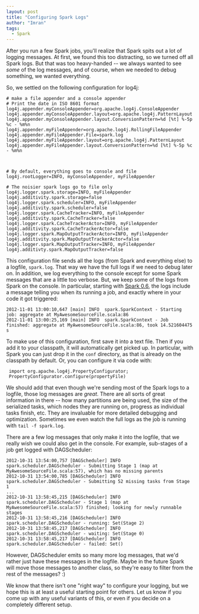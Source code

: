 ```yaml
---
layout: post
title: "Configuring Spark Logs"
author: "Imran"
tags:
  - Spark
---
```


After you run a few Spark jobs, you'll realize that Spark spits out a lot of logging messages.  At first, we found
this too distracting, so we turned off all Spark logs.  But that was too heavy-handed -- we always wanted to see *some*
of the log messages, and of course, when we needed to debug something, we wanted everything.

<!--more-->

So, we settled on the following configuration for log4j:

    # make a file appender and a console appender
    # Print the date in ISO 8601 format
    log4j.appender.myConsoleAppender=org.apache.log4j.ConsoleAppender
    log4j.appender.myConsoleAppender.layout=org.apache.log4j.PatternLayout
    log4j.appender.myConsoleAppender.layout.ConversionPattern=%d [%t] %-5p %c - %m%n
    log4j.appender.myFileAppender=org.apache.log4j.RollingFileAppender
    log4j.appender.myFileAppender.File=spark.log
    log4j.appender.myFileAppender.layout=org.apache.log4j.PatternLayout
    log4j.appender.myFileAppender.layout.ConversionPattern=%d [%t] %-5p %c - %m%n



    # By default, everything goes to console and file
    log4j.rootLogger=INFO, myConsoleAppender, myFileAppender

    # The noisier spark logs go to file only
    log4j.logger.spark.storage=INFO, myFileAppender
    log4j.additivity.spark.storage=false
    log4j.logger.spark.scheduler=INFO, myFileAppender
    log4j.additivity.spark.scheduler=false
    log4j.logger.spark.CacheTracker=INFO, myFileAppender
    log4j.additivity.spark.CacheTracker=false
    log4j.logger.spark.CacheTrackerActor=INFO, myFileAppender
    log4j.additivity.spark.CacheTrackerActor=false
    log4j.logger.spark.MapOutputTrackerActor=INFO, myFileAppender
    log4j.additivity.spark.MapOutputTrackerActor=false
    log4j.logger.spark.MapOutputTracker=INFO, myFileAppender
    log4j.additivty.spark.MapOutputTracker=false


This configuration file sends all the logs (from Spark and everything else) to a logfile, `spark.log`.  That way we have the full logs
if we need to debug later on.  In addition, we log everything to the console except for some Spark messages
that are a little too verbose.  But, we keep some of the logs from Spark on the console.  In particular, starting
with [Spark 0.6](http://spark-project.org/release-0.6.0.html), the logs include a message telling you when its running a
job, and exactly where in your code it got triggered:

    2012-11-01 13:00:10,647 [main] INFO  spark.SparkContext - Starting job: aggregate at MyAwesomeSourceFile.scala:86
    2012-11-01 13:00:25,169 [main] INFO  spark.SparkContext - Job finished: aggregate at MyAwesomeSourceFile.scala:86, took 14.521604475 s

To make use of this configuration, first save it into a text file. Then if you add it to your classpath, it will automatically get picked up.
In particular, with Spark you can just drop it in the `conf` directory, as that is already on the classpath by default.  Or, you can configure
it via code with:

     import org.apache.log4j.PropertyConfigurator;
     PropertyConfigurator.configure(propertyFile)

We should add that even though we're sending most of the Spark logs to a logfile, those log messages are *great*.  There are 
all sorts of great information in there -- how many partitions are being used, the size of the serialized tasks, which
nodes they are running on, progress as individual tasks finish, etc.  They are invaluable for more detailed debugging
and optimization.  Sometimes we even watch the full logs as the job is running with `tail -f spark.log`.

There are a few log messages that only make it into the logfile, that we really wish we could also get in the console. For example,
sub-stages of a job get logged with DAGScheduler:

    2012-10-31 13:54:00,757 [DAGScheduler] INFO  spark.scheduler.DAGScheduler - Submitting Stage 1 (map at MyAwesomeSourceFile.scala:57), which has no missing parents
    2012-10-31 13:54:00,785 [DAGScheduler] INFO  spark.scheduler.DAGScheduler - Submitting 52 missing tasks from Stage 1
    ...
    2012-10-31 13:58:45,215 [DAGScheduler] INFO  spark.scheduler.DAGScheduler - Stage 1 (map at MyAwesomeSourceFile.scala:57) finished; looking for newly runnable stages
    2012-10-31 13:58:45,216 [DAGScheduler] INFO  spark.scheduler.DAGScheduler - running: Set(Stage 2)
    2012-10-31 13:58:45,217 [DAGScheduler] INFO  spark.scheduler.DAGScheduler - waiting: Set(Stage 0)
    2012-10-31 13:58:45,217 [DAGScheduler] INFO  spark.scheduler.DAGScheduler - failed: Set()

However, DAGScheduler emits so many more log messages, that we'd rather just have these messages in the logfile.  Maybe in
the future Spark will move those messages to another class, so they're easy to filter from the rest of the messages? :)


We know that there isn't one "right way" to configure your logging, but we hope this is at least a useful starting point
for others.  Let us know if you come up with any useful variants of this, or even if you decide on a completely different
setup.
